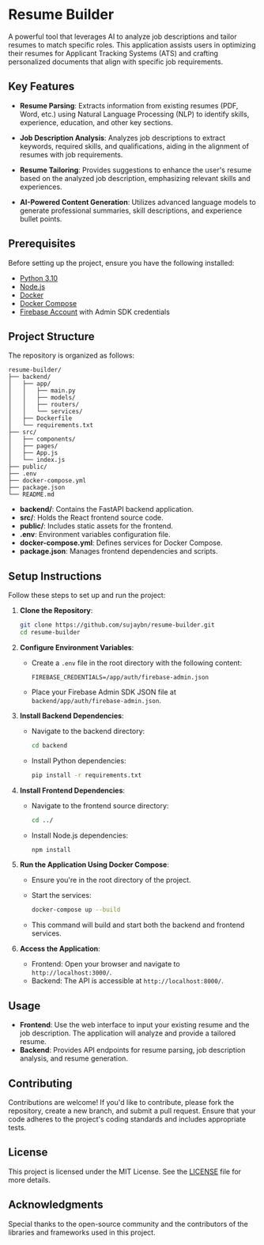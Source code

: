 # Resume Builder

A powerful tool that leverages AI to analyze job descriptions and tailor resumes to match specific roles. This application assists users in optimizing their resumes for Applicant Tracking Systems (ATS) and crafting personalized documents that align with specific job requirements.

## Key Features

- **Resume Parsing**: Extracts information from existing resumes (PDF, Word, etc.) using Natural Language Processing (NLP) to identify skills, experience, education, and other key sections.

- **Job Description Analysis**: Analyzes job descriptions to extract keywords, required skills, and qualifications, aiding in the alignment of resumes with job requirements.

- **Resume Tailoring**: Provides suggestions to enhance the user's resume based on the analyzed job description, emphasizing relevant skills and experiences.

- **AI-Powered Content Generation**: Utilizes advanced language models to generate professional summaries, skill descriptions, and experience bullet points.

## Prerequisites

Before setting up the project, ensure you have the following installed:

- [Python 3.10](https://www.python.org/downloads/)
- [Node.js](https://nodejs.org/)
- [Docker](https://www.docker.com/)
- [Docker Compose](https://docs.docker.com/compose/)
- [Firebase Account](https://firebase.google.com/) with Admin SDK credentials

## Project Structure

The repository is organized as follows:

```
resume-builder/
├── backend/
│   ├── app/
│   │   ├── main.py
│   │   ├── models/
│   │   ├── routers/
│   │   └── services/
│   ├── Dockerfile
│   └── requirements.txt
├── src/
│   ├── components/
│   ├── pages/
│   ├── App.js
│   └── index.js
├── public/
├── .env
├── docker-compose.yml
├── package.json
└── README.md
```

- **backend/**: Contains the FastAPI backend application.
- **src/**: Holds the React frontend source code.
- **public/**: Includes static assets for the frontend.
- **.env**: Environment variables configuration file.
- **docker-compose.yml**: Defines services for Docker Compose.
- **package.json**: Manages frontend dependencies and scripts.

## Setup Instructions

Follow these steps to set up and run the project:

1. **Clone the Repository**:

   ```bash
   git clone https://github.com/sujaybn/resume-builder.git
   cd resume-builder
   ```

2. **Configure Environment Variables**:

   - Create a `.env` file in the root directory with the following content:

     ```env
     FIREBASE_CREDENTIALS=/app/auth/firebase-admin.json
     ```

   - Place your Firebase Admin SDK JSON file at `backend/app/auth/firebase-admin.json`.

3. **Install Backend Dependencies**:

   - Navigate to the backend directory:

     ```bash
     cd backend
     ```

   - Install Python dependencies:

     ```bash
     pip install -r requirements.txt
     ```

4. **Install Frontend Dependencies**:

   - Navigate to the frontend source directory:

     ```bash
     cd ../
     ```

   - Install Node.js dependencies:

     ```bash
     npm install
     ```

5. **Run the Application Using Docker Compose**:

   - Ensure you're in the root directory of the project.
   - Start the services:

     ```bash
     docker-compose up --build
     ```

   - This command will build and start both the backend and frontend services.

6. **Access the Application**:

   - Frontend: Open your browser and navigate to `http://localhost:3000/`.
   - Backend: The API is accessible at `http://localhost:8000/`.

## Usage

- **Frontend**: Use the web interface to input your existing resume and the job description. The application will analyze and provide a tailored resume.
- **Backend**: Provides API endpoints for resume parsing, job description analysis, and resume generation.

## Contributing

Contributions are welcome! If you'd like to contribute, please fork the repository, create a new branch, and submit a pull request. Ensure that your code adheres to the project's coding standards and includes appropriate tests.

## License

This project is licensed under the MIT License. See the [LICENSE](LICENSE) file for more details.

## Acknowledgments

Special thanks to the open-source community and the contributors of the libraries and frameworks used in this project.
